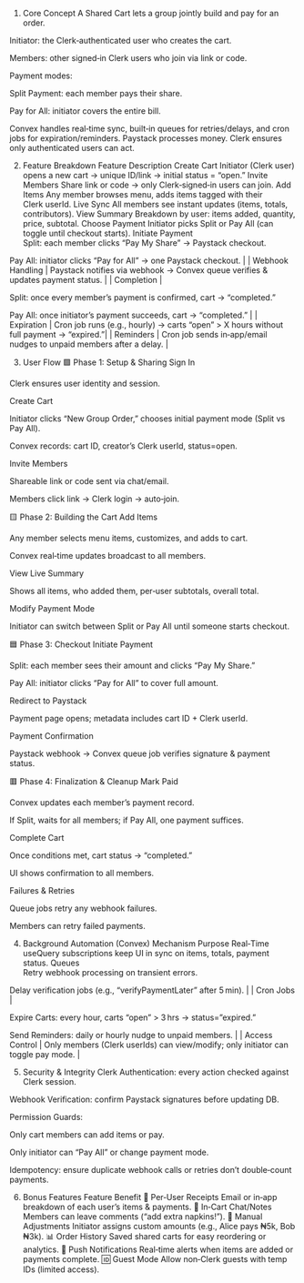 1. Core Concept
A Shared Cart lets a group jointly build and pay for an order.

Initiator: the Clerk‑authenticated user who creates the cart.

Members: other signed‑in Clerk users who join via link or code.

Payment modes:

Split Payment: each member pays their share.

Pay for All: initiator covers the entire bill.

Convex handles real‑time sync, built‑in queues for retries/delays, and cron jobs for expiration/reminders. Paystack processes money. Clerk ensures only authenticated users can act.

2. Feature Breakdown
Feature	Description
Create Cart	Initiator (Clerk user) opens a new cart → unique ID/link → initial status = “open.”
Invite Members	Share link or code → only Clerk‑signed‑in users can join.
Add Items	Any member browses menu, adds items tagged with their Clerk userId.
Live Sync	All members see instant updates (items, totals, contributors).
View Summary	Breakdown by user: items added, quantity, price, subtotal.
Choose Payment	Initiator picks Split or Pay All (can toggle until checkout starts).
Initiate Payment	
Split: each member clicks “Pay My Share” → Paystack checkout.

Pay All: initiator clicks “Pay for All” → one Paystack checkout. | | Webhook Handling | Paystack notifies via webhook → Convex queue verifies & updates payment status. | | Completion |

Split: once every member’s payment is confirmed, cart → “completed.”

Pay All: once initiator’s payment succeeds, cart → “completed.” | | Expiration | Cron job runs (e.g., hourly) → carts “open” > X hours without full payment → “expired.”| | Reminders | Cron job sends in‑app/email nudges to unpaid members after a delay. |

3. User Flow
🟩 Phase 1: Setup & Sharing
Sign In

Clerk ensures user identity and session.

Create Cart

Initiator clicks “New Group Order,” chooses initial payment mode (Split vs Pay All).

Convex records: cart ID, creator’s Clerk userId, status=open.

Invite Members

Shareable link or code sent via chat/email.

Members click link → Clerk login → auto‑join.

🟨 Phase 2: Building the Cart
Add Items

Any member selects menu items, customizes, and adds to cart.

Convex real‑time updates broadcast to all members.

View Live Summary

Shows all items, who added them, per‑user subtotals, overall total.

Modify Payment Mode

Initiator can switch between Split or Pay All until someone starts checkout.

🟦 Phase 3: Checkout
Initiate Payment

Split: each member sees their amount and clicks “Pay My Share.”

Pay All: initiator clicks “Pay for All” to cover full amount.

Redirect to Paystack

Payment page opens; metadata includes cart ID + Clerk userId.

Payment Confirmation

Paystack webhook → Convex queue job verifies signature & payment status.

🟥 Phase 4: Finalization & Cleanup
Mark Paid

Convex updates each member’s payment record.

If Split, waits for all members; if Pay All, one payment suffices.

Complete Cart

Once conditions met, cart status → “completed.”

UI shows confirmation to all members.

Failures & Retries

Queue jobs retry any webhook failures.

Members can retry failed payments.

4. Background Automation (Convex)
Mechanism	Purpose
Real‑Time	useQuery subscriptions keep UI in sync on items, totals, payment status.
Queues	
Retry webhook processing on transient errors.

Delay verification jobs (e.g., “verifyPaymentLater” after 5 min). | | Cron Jobs |

Expire Carts: every hour, carts “open” > 3 hrs → status=”expired.”

Send Reminders: daily or hourly nudge to unpaid members. | | Access Control | Only members (Clerk userIds) can view/modify; only initiator can toggle pay mode. |

5. Security & Integrity
Clerk Authentication: every action checked against Clerk session.

Webhook Verification: confirm Paystack signatures before updating DB.

Permission Guards:

Only cart members can add items or pay.

Only initiator can “Pay All” or change payment mode.

Idempotency: ensure duplicate webhook calls or retries don’t double‑count payments.

6. Bonus Features
Feature	Benefit
🧾 Per‑User Receipts	Email or in‑app breakdown of each user’s items & payments.
💬 In‑Cart Chat/Notes	Members can leave comments (“add extra napkins!”).
🔄 Manual Adjustments	Initiator assigns custom amounts (e.g., Alice pays ₦5k, Bob ₦3k).
📊 Order History	Saved shared carts for easy reordering or analytics.
🔔 Push Notifications	Real‑time alerts when items are added or payments complete.
🆔 Guest Mode	Allow non‑Clerk guests with temp IDs (limited access).
